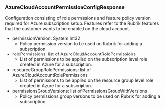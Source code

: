 ### AzureCloudAccountPermissionConfigResponse
Configuration consisting of role permissions and feature policy version required for Azure subscription setup. Features refer to the Rubrik features that the customer wants to be enabled on the cloud account.

- permissionVersion: System.Int32
  - Policy permission version to be used on Rubrik for adding a subscription.
- rolePermissions: list of AzureCloudAccountRolePermissions
  - List of permissions to be applied on the subscription level role created in Azure for a subscription.
- resourceGroupRolePermissions: list of AzureCloudAccountRolePermissions
  - List of permissions to be applied on the resource group level role created in Azure for a subscription.
- permissionsGroupVersions: list of PermissionsGroupWithVersions
  - Policy permissions group versions to be used on Rubrik for adding a subscription.
